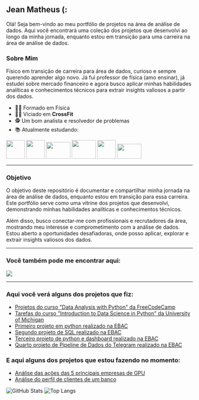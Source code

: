 ## Jean Matheus (:

Olá! Seja bem-vindo ao meu portfólio de projetos na área de análise de dados. Aqui você encontrará uma coleção dos projetos que desenvolvi ao longo da minha jornada, enquanto estou em transição para uma carreira na área de análise de dados.

### Sobre Mim
Físico em transição de carreira para área de dados, curioso e sempre querendo aprender algo novo. Já fui professor de física (amo ensinar), já estudei sobre mercado financeiro e agora busco aplicar minhas habilidades analíticas e conhecimentos técnicos para extrair insights valiosos a partir dos dados.

- 👨‍🎓 Formado em Física
- 🏋️‍♂️ Viciado em **CrossFit**
- 🕵️ Um bom analista e resolvedor de problemas
- 📚 Atualmente estudando:
<div display="inline">
<img width="50" height="50" src="https://cdn.jsdelivr.net/gh/devicons/devicon/icons/python/python-original-wordmark.svg" />
<img width="50" height="50" src="https://cdn.jsdelivr.net/gh/devicons/devicon/icons/pandas/pandas-original.svg" />
<img width="65" height="45" src="https://img.shields.io/badge/scikit--learn-%23F7931E.svg?style=for-the-badge&logo=scikit-learn&logoColor=white" />
<img width="65" height="50" src="https://upload.wikimedia.org/wikipedia/commons/8/87/Sql_data_base_with_logo.png" />
<img width="50" height="50" src="https://upload.wikimedia.org/wikipedia/commons/c/cf/New_Power_BI_Logo.svg" />
 <img width="65" height="40" src="https://img.shields.io/badge/AWS-%23FF9900.svg?style=for-the-badge&logo=amazon-aws&logoColor=white" />
</div>

---

### Objetivo

O objetivo deste repositório é documentar e compartilhar minha jornada na área de análise de dados, enquanto estou em transição para essa carreira. Este portfólio serve como uma vitrine dos projetos que desenvolvi, demonstrando minhas habilidades analíticas e conhecimentos técnicos.

Além disso, busco conectar-me com profissionais e recrutadores da área, mostrando meu interesse e comprometimento com a análise de dados. Estou aberto a oportunidades desafiadoras, onde posso aplicar, explorar e extrair insights valiosos dos dados.

---

### Você também pode me encontrar aqui:

<a href="https://www.linkedin.com/in/jean-matheus-sm/"><img src="https://img.shields.io/badge/linkedin-%230077B5.svg?style=for-the-badge&logo=linkedin&logoColor=white"></a>

---

### Aqui você verá alguns dos projetos que fiz:

- <a href="https://github.com/jeanmatheuss/jean-FreeCodeCamp">Projetos do curso "Data Analysis with Python" da FreeCodeCamp</a>
- <a href="https://github.com/jeanmatheuss/Coursera-DATA-python">Tarefas do curso "Introduction to Data Science in Python" da University of Michigan</a>
- <a href="https://github.com/jeanmatheuss/jean-EBAC-Python">Primeiro projeto em python realizado na EBAC</a>
- <a href="https://github.com/jeanmatheuss/jean-EBAC-SQL">Segundo projeto de SQL realizado na EBAC</a>
- <a href="https://github.com/jeanmatheuss/EBAC-project2/tree/main">Terceiro projeto de python e dashboard realizado na EBAC</a>
- <a href="https://github.com/jeanmatheuss/projeto-final-EBAC">Quarto projeto de Pipeline de Dados do Telegram realizado na EBAC</a>


### E aqui alguns dos projetos que estou fazendo no momento:

- <a href="https://github.com/jeanmatheuss/GPU-stocks-price">Análise das ações das 5 principais empresas de GPU</a>
- <a href="https://github.com/jeanmatheuss/analise-clientes">Análise do perfil de clientes de um banco</a>


![GitHub Stats](https://github-readme-stats.vercel.app/api?username=jeanmatheuss&theme=transparent&bg_color=000&border_color=30A3DC&show_icons=true&icon_color=30A3DC&title_color=E94D5F&text_color=FFF)
![Top Langs](https://github-readme-stats-git-masterrstaa-rickstaa.vercel.app/api/top-langs/?username=jeanmatheuss&layout=compact&bg_color=000&border_color=30A3DC&title_color=E94D5F&text_color=FFF)
